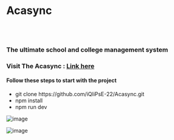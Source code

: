 <h1>Acasync</h1>
<br>
<br>

<h3>The ultimate school and college management system</h3>

<h3>Visit The Acasync : <a href = "https://acasync.vercel.app/">Link here</a></h3>

<h4>Follow these steps to start with the project</h4>
<ul>
    <li>git clone https://github.com/iQliPsE-22/Acasync.git</li>
    <li>npm install</li>
    <li>npm run dev</li>
</ul>

![image](https://github.com/iQliPsE-22/Acasync/assets/91374730/f4945310-afc5-4d2e-9f81-d04889a80054)

![image](https://github.com/iQliPsE-22/Acasync/assets/91374730/c92aa63a-a752-4eca-a444-7c7f751b9ed3)
